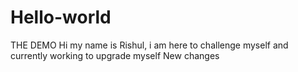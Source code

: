 # Hello-world
THE DEMO
Hi my name is Rishul, i am here to challenge myself and currently working to upgrade myself
New changes

